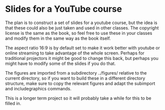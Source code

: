 Slides for a YouTube course
===========================

The plan is to construct a set of slides for a youtube course, but the idea is
that these could also be just taken and used in other classes.  The copyright
license is the same as the book, so feel free to use these in your classes and
modify them in the same way as the book itself.

The aspect ratio 16:9 is by default set to make it work better with youtube or
online streaming to take advantage of the whole screen.  Perhaps for
traditional projectors it might be good to change this back, but perhaps you
might have to modify some of the slides if you do that.

The figures are imported from a subdirectory ../figures/ relative to the
current directory, so if you want to build these in a different directory
structure, make sure to copy the relevant figures and adapt the subimport
and includegraphics commands.

This is a longer term project so it will probably take a while for this to be
filled in.
